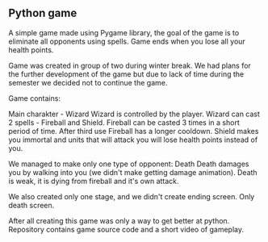 Python game
-----------------

A simple game made using Pygame library, the goal of the game is to eliminate all opponents using spells. Game ends when you lose all your health points.

Game was created in group of two during winter break.
We had plans for the further development of the game but due to lack of time during the semester we decided not to continue the game.

Game contains:

Main charakter - Wizard
Wizard is controlled by the player.
Wizard can cast 2 spells - Fireball and Shield.
Fireball can be casted 3 times in a short period of time. After third use Fireball has a longer cooldown.
Shield makes you immortal and units that will attack you will lose health points instead of you.

We managed to make only one type of opponent: Death
Death damages you by walking into you (we didn't make getting damage animation).
Death is weak, it is dying from fireball and it's own attack.

We also created only one stage, and we didn't create ending screen. Only death screen.



After all creating this game was only a way to get better at python. Repository contains game source code and a short video of gameplay.
